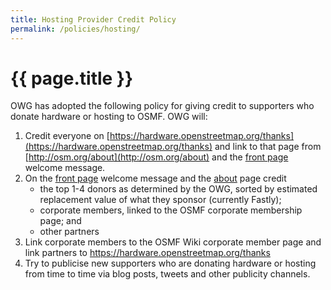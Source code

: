 ```yaml
---
title: Hosting Provider Credit Policy
permalink: /policies/hosting/
---
```


# {{ page.title }}

OWG has adopted the following policy for giving credit to supporters who donate hardware or hosting to OSMF. OWG will:

1. Credit everyone on [https://hardware.openstreetmap.org/thanks](https://hardware.openstreetmap.org/thanks) and link to that page from [http://osm.org/about](http://osm.org/about) and the [front page](http://www.openstreetmap.org/) welcome message.
2. On the [front page](http://www.openstreetmap.org/) welcome message and the [about](http://osm.org/about) page credit
    - the top 1-4 donors as determined by the OWG, sorted by estimated replacement value of what they sponsor (currently Fastly);
    - corporate members, linked to the OSMF corporate membership page; and
    - other partners
3. Link corporate members to the OSMF Wiki corporate member page and link partners to https://hardware.openstreetmap.org/thanks
4. Try to publicise new supporters who are donating hardware or hosting from time to time via blog posts, tweets and other publicity channels.
